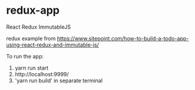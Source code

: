 # redux-app
React Redux ImmutableJS

redux example from https://www.sitepoint.com/how-to-build-a-todo-app-using-react-redux-and-immutable-js/

To run the app:
1. yarn run start
3. http://localhost:9999/
3. 'yarn run build' in separate terminal
